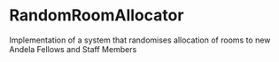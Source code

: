 # RandomRoomAllocator
Implementation of a system that randomises allocation of rooms to new Andela Fellows and Staff Members
